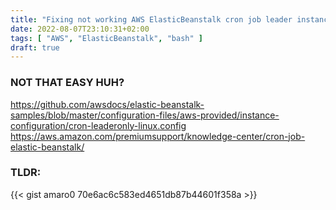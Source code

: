 ```yaml
---
title: "Fixing not working AWS ElasticBeanstalk cron job leader instance select"
date: 2022-08-07T23:10:31+02:00
tags: [ "AWS", "ElasticBeanstalk", "bash" ]
draft: true
---
```


### NOT THAT EASY HUH?

https://github.com/awsdocs/elastic-beanstalk-samples/blob/master/configuration-files/aws-provided/instance-configuration/cron-leaderonly-linux.config
https://aws.amazon.com/premiumsupport/knowledge-center/cron-job-elastic-beanstalk/

### TLDR:

{{< gist amaro0 70e6ac6c583ed4651db87b44601f358a >}}